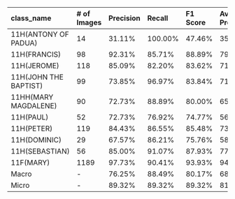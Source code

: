 | class_name            | # of Images   | Precision   | Recall   | F1 Score   | Average Precision   |
|:----------------------|:--------------|:------------|:---------|:-----------|:--------------------|
| 11H(ANTONY OF PADUA)  | 14            | 31.11%      | 100.00%  | 47.46%     | 35.90%              |
| 11H(FRANCIS)          | 98            | 92.31%      | 85.71%   | 88.89%     | 79.87%              |
| 11H(JEROME)           | 118           | 85.09%      | 82.20%   | 83.62%     | 71.07%              |
| 11H(JOHN THE BAPTIST) | 99            | 73.85%      | 96.97%   | 83.84%     | 71.77%              |
| 11HH(MARY MAGDALENE)  | 90            | 72.73%      | 88.89%   | 80.00%     | 65.18%              |
| 11H(PAUL)             | 52            | 72.73%      | 76.92%   | 74.77%     | 56.59%              |
| 11H(PETER)            | 119           | 84.43%      | 86.55%   | 85.48%     | 73.93%              |
| 11H(DOMINIC)          | 29            | 67.57%      | 86.21%   | 75.76%     | 58.46%              |
| 11H(SEBASTIAN)        | 56            | 85.00%      | 91.07%   | 87.93%     | 77.68%              |
| 11F(MARY)             | 1189          | 97.73%      | 90.41%   | 93.93%     | 94.47%              |
| Macro                 | -             | 76.25%      | 88.49%   | 80.17%     | 68.49%              |
| Micro                 | -             | 89.32%      | 89.32%   | 89.32%     | 81.11%              |